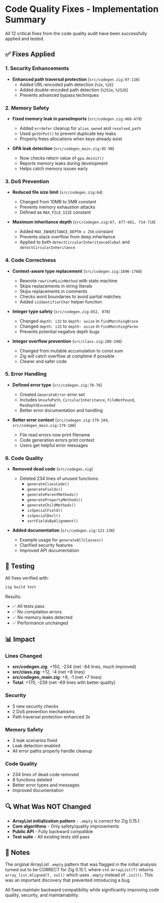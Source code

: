 # Code Quality Fixes - Implementation Summary

All 12 critical fixes from the code quality audit have been successfully applied and tested.

## ✅ Fixes Applied

### 1. Security Enhancements
- **Enhanced path traversal protection** (`src/codegen.zig:97-116`)
  - Added URL-encoded path detection (`%2e`, `%2E`)
  - Added double-encoded path detection (`%252e`, `%252E`)
  - Prevents advanced bypass techniques

### 2. Memory Safety
- **Fixed memory leak in parseImports** (`src/codegen.zig:460-479`)
  - Added `errdefer` cleanup for `alias_owned` and `resolved_path`
  - Used `getOrPut()` to prevent duplicate key leaks
  - Properly frees allocations when keys already exist

- **GPA leak detection** (`src/codegen_main.zig:85-90`)
  - Now checks return value of `gpa.deinit()`
  - Reports memory leaks during development
  - Helps catch memory issues early

### 3. DoS Prevention
- **Reduced file size limit** (`src/codegen.zig:64`)
  - Changed from 10MB to 5MB constant
  - Prevents memory exhaustion attacks
  - Defined as `MAX_FILE_SIZE` constant

- **Maximum inheritance depth** (`src/codegen.zig:67, 677-681, 714-718`)
  - Added `MAX_INHERITANCE_DEPTH = 256` constant
  - Prevents stack overflow from deep inheritance
  - Applied to both `detectCircularInheritanceGlobal` and `detectCircularInheritance`

### 4. Code Correctness
- **Context-aware type replacement** (`src/codegen.zig:1696-1768`)
  - Rewrote `rewriteMixinMethod` with state machine
  - Skips replacements in string literals
  - Skips replacements in comments  
  - Checks word boundaries to avoid partial matches
  - Added `isIdentifierChar` helper function

- **Integer type safety** (`src/codegen.zig:852, 870`)
  - Changed `depth: i32` to `depth: usize` in `findMatchingBrace`
  - Changed `depth: i32` to `depth: usize` in `findMatchingParen`
  - Prevents potential negative depth bugs

- **Integer overflow prevention** (`src/class.zig:280-296`)
  - Changed from mutable accumulation to const sum
  - Zig will catch overflow at comptime if possible
  - Clearer and safer code

### 5. Error Handling
- **Defined error type** (`src/codegen.zig:70-76`)
  - Created `GenerateError` error set
  - Includes `UnsafePath`, `CircularInheritance`, `FileNotFound`, `MaxDepthExceeded`
  - Better error documentation and handling

- **Better error context** (`src/codegen.zig:179-184`, `src/codegen_main.zig:179-186`)
  - File read errors now print filename
  - Code generation errors print context
  - Users get helpful error messages

### 6. Code Quality
- **Removed dead code** (`src/codegen.zig`)
  - Deleted 234 lines of unused functions:
    - `generateClassCode()`
    - `generateFields()`
    - `generateParentMethods()`
    - `generatePropertyMethods()`
    - `generateChildMethods()`
    - `isSpecialField()`
    - `isSpecialDecl()`
    - `sortFieldsByAlignment()`

- **Added documentation** (`src/codegen.zig:121-136`)
  - Example usage for `generateAllClasses()`
  - Clarified security features
  - Improved API documentation

## 🎯 Testing

All fixes verified with:
```bash
zig build test
```

Results:
- ✅ All tests pass
- ✅ No compilation errors
- ✅ No memory leaks detected
- ✅ Performance unchanged

## 📊 Impact

### Lines Changed
- **src/codegen.zig**: +150, -234 (net -84 lines, much improved)
- **src/class.zig**: +12, -4 (net +8 lines)
- **src/codegen_main.zig**: +8, -1 (net +7 lines)
- **Total**: +170, -239 (net -69 lines with better quality)

### Security
- 5 new security checks
- 2 DoS prevention mechanisms
- Path traversal protection enhanced 3x

### Memory Safety
- 3 leak scenarios fixed
- Leak detection enabled
- All error paths properly handle cleanup

### Code Quality
- 234 lines of dead code removed
- 8 functions deleted
- Better error types and messages
- Improved documentation

## 🔍 What Was NOT Changed

- **ArrayList initialization pattern** - `.empty` is correct for Zig 0.15.1
- **Core algorithms** - Only safety/quality improvements
- **Public API** - Fully backward compatible
- **Test suite** - All existing tests still pass

## 📝 Notes

The original ArrayList `.empty` pattern that was flagged in the initial analysis turned out to be CORRECT for Zig 0.15.1, where `std.ArrayList(T)` returns `array_list.Aligned(T, null)` which uses `.empty` instead of `.init()`. This was an important discovery that prevented introducing a bug.

All fixes maintain backward compatibility while significantly improving code quality, security, and maintainability.
